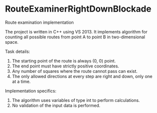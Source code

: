 RouteExaminerRightDownBlockade
==============================

Route examination implementation


The project is written in C++ using VS 2013.
It implements algorithm for counting all possible routes from point A to point B in two-dimensional space.

Task details:

  1) The starting point of the route is always (0, 0) point.
  2) The end point must have strictly positive coordinates.
  3) Any number of squares where the route cannot pass can exist.
  4) The only allowed directions at every step are right and down, only one at a time.
  
Implementation specifics:

  1) The algorithm uses variables of type int to perform calculations.
  2) No validation of the input data is performed.
  
